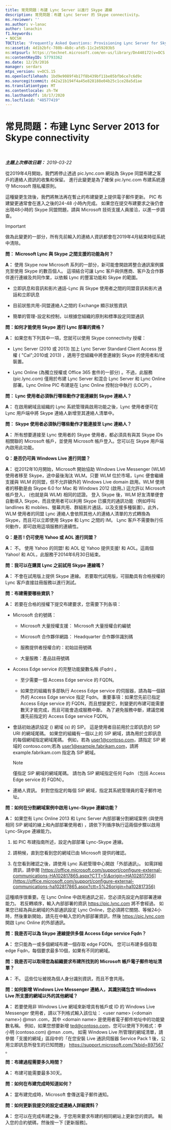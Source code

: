 ```yaml
---
title: 常見問題：布建 Lync Server 以進行 Skype 連線
description: 常見問題：布建 Lync Server 的 Skype connectivity。
ms.reviewer: ''
ms.author: v-lanac
author: lanachin
f1.keywords:
- NOCSH
TOCTitle: 'Frequently Asked Questions: Provisioning Lync Server for Skype connectivity'
ms:assetid: 4d1b2bfc-780b-4b8c-afd5-11c2e59203b5
ms:mtpsurl: https://technet.microsoft.com/en-us/library/Dn440172(v=OCS.15)
ms:contentKeyID: 57793362
ms.date: 12/29/2016
manager: serdars
mtps_version: v=OCS.15
ms.openlocfilehash: 1bd9e9089f4b17f8b439bf11be05bfb6ce7c6d9c
ms.sourcegitcommit: d42a21b194f4a45e828188e04b25c1ce28a5d1ae
ms.translationtype: MT
ms.contentlocale: zh-TW
ms.lasthandoff: 10/17/2020
ms.locfileid: "48577419"
---
```

# <a name="frequently-asked-questions-provisioning-lync-server-2013-for-skype-connectivity"></a>常見問題：布建 Lync Server 2013 for Skype connectivity

<div data-xmlns="http://www.w3.org/1999/xhtml">

<div class="topic" data-xmlns="http://www.w3.org/1999/xhtml" data-msxsl="urn:schemas-microsoft-com:xslt" data-cs="https://msdn.microsoft.com/">

<div data-asp="https://msdn2.microsoft.com/asp">



</div>

<div id="mainSection">

<div id="mainBody">

<span> </span>

_**主題上次修改日期：** 2019-03-22_

從2019年4月開始，我們將停止透過 pic.lync.com 網站為 Skype 同盟布建之客戶的連絡人資訊的收集和保留。 進行此變更是為了確保 pic.lync.com 布建系統遵守 Microsoft 隱私權原則。 
 
這種變更生效後，我們將無法再在暫止的布建變更上提供電子郵件更新。 PIC 布建變更通常會在進入之後的24-48 小時內完成。 如果您在提交布建要求之後仍會出現48小時的 Skype 同盟問題，請與 Microsoft 技術支援人員接洽，以進一步調查。

> [!IMPORTANT]
> 做為此變更的一部分，所有先前輸入的連絡人資訊都會在2019年4月結束時從系統中清除。


**問： Microsoft Lync 與 Skype 之間支援的功能為何？**

**A：** 使用 Skype now Microsoft 系列的一部分，新可能會開啟將整合通訊案例擴充至使用 Skype 的數百個人。 這項結合可讓 Lync 客戶與供應商、客戶及合作夥伴進行連線及共同作業，以依賴 Lync 的豐富功能和 Skype 的範圍。

  - 立即訊息和音訊和影片通話-Lync 與 Skype 使用者之間的同盟音訊和影片通話和立即訊息

  - 目前狀態共用-同盟連絡人之間的 Exchange 顯示狀態資訊

  - 簡單的管理-設定和控制，以根據您組織的原則和標準設定同盟通訊

**問：如何才能使用 Skype 進行 Lync 部署的資格？**

**A：** 如果您有下列其中一項，您就可以使用 Skype connectivity 授權：

  - Lync Server (2010 或 2013) 加上 Lync Server Standard Client Access 授權 ( "Cal";2010或 2013) ，適用于您組織中將會連線到 Skype 的使用者和/或裝置。 

  - Lync Online (為獨立授權或 Office 365 套件的一部分) 。不過，此服務 (pic.lync.com) 僅用於布建 Lync Server 和混合 Lync Server 和 Lync Online 部署。Lync Online PIC 布建是在 Lync Online 控制台中執行 (LOCP) 。

**問： Lync 使用者必須執行哪些動作才能連線到 Skype 連絡人？**

**A：** 在啟用網域且組織的 Lync 系統管理員啟用功能之後，Lync 使用者便可在 Lync 用戶端中將 Skype 連絡人新增至其連絡人清單中。

**問： Skype 使用者必須執行哪些動作才能連接至 Lync 連絡人？**

**A：** 所有想要連接至 Lync 使用者的 Skype 使用者，都必須具有與其 Skype IDs 相關聯的 Microsoft 帳戶，並使用 Microsoft 帳戶登入。您可以在 Skype 用戶端內啟用此功能。

**Q：是否仍可與 Windows Live 進行同盟？**

**A：** 從2012年10月開始，Microsoft 開始協助 Windows Live Messenger (WLM) 使用者移至 Skype，途中最後淘汰 WLM。只要 WLM 位於市場，Lync 便會繼續支援與 WLM 的同盟，但不允許額外的 Windows Live domain 啟用。WLM 使用者的移動是由 Skype 6.0 for Mac 和 Windows 2012 (啟用。) 這允許以 Microsoft 帳戶登入， (也就是與 WLM) 相同的認證。 登入 Skype 後，WLM 好友清單便會自動填入 Skype，而且使用者可以利用 Skype 已擴充的通訊功能（例如呼叫 landlines 和 mobiles、螢幕共用、群組影片通話，以及支援多種裝置）。此外，WLM 使用者的同盟 Lync 連絡人會依照其他人的連絡人清單的方式轉換為 Skype，而且可以立即使用 Skype 和 Lync 之間的 IM。 Lync 客戶不需要執行任何動作，即可啟用這項服務的連續性。

**Q：是否 \! 仍可使用 Yahoo 或 AOL 進行同盟？**

**A：** 不。 使用 Yahoo 的同盟\! 和 AOL 從 Yahoo 提供支援\! 和 AOL。這兩個 Yahoo\! 和 AOL，此服務于2014年6月30日結束。 

**問：我可以在購買 Lync 之前試用 Skype 連線嗎？**

**A：** 不會在試用版上提供 Skype 連線。 若要取代試用版，可鼓勵具有合格授權的 Lync 客戶直接註冊服務以進行測試。

**問：布建需要哪些資訊？**

**A：** 若要在合格的授權下提交布建要求，您需要下列各項：

  - Microsoft 合約號碼：
    
      - Microsoft 大量授權支援： Microsoft 大量授權合約編號
    
      - Microsoft 合作夥伴網路： Headquarter 合作夥伴識別碼
    
      - 服務提供者授權合約：初始註冊號碼
    
      - 大量服務：產品註冊號碼

  - Access Edge service 的完整功能變數名稱 (Fqdn) 。
    
      - 至少需要一個 Access Edge service 的 FQDN。
    
      - 如果您的組織有多部執行 Access Edge service 的伺服器，請為每一個額外的 Access Edge service 指定 Fqdn。 重要事項：如果您先前已指定 Access Edge service 的 FQDN，而且想變更它，則變更的布建可能需要數天才能完成，而且可能會造成服務中斷。 為了避免服務中斷，建議您維護先前指定的 Access Edge service FQDN。

  - 會話初始通訊協定 () 網域 (s) 的 SIP。 這是使用者目前用於立即訊息的 SIP URI 的網域尾碼。 如果您的組織有一個以上的 SIP 網域，請為用於立即訊息的每個網域指定網域尾碼。 例如，若為 user1@contoso.com，請指定 SIP 網域的 contoso.com;若為 user1@example.fabrikam.com，請將 example.fabrikam.com 指定為 SIP 網域。
    
    <div>
    

    > [!NOTE]
    > 僅指定 SIP 網域的網域尾碼。 請勿為 SIP 網域指定任何 Fqdn （包括 Access Edge service 的 FQDN）。

    
    </div>

  - 連絡人資訊。 針對您指定的每個 SIP 網域，指定其系統管理員的電子郵件地址。

**問：如何在分割網域案例中啟用 Lync-Skype 連線功能？**

**A：** 如果您有 Lync Online 2013 和 Lync Server 內部部署分割網域案例 (與使用相同 SIP 網域的線上和內部部署使用者) ，請依下列循序執行這兩個步驟以啟用 Lync-Skype 連線能力。

1.  如 PIC 布建指南所述，設定內部部署 Lync-Skype 連線。

2.  請稍候，直到您看到您的網域已由 Microsoft 提供的確認。

3.  在您看到確認之後，請使用 Lync 系統管理中心開啟「外部通訊」。 如需詳細資訊，請參閱 [https://office.microsoft.com/support/configure-external-communications-HA102817865.aspx?CTT=5\&origin=HA102817356](https://office.microsoft.com/support/configure-external-communications-ha102817865.aspx?ctt=5%26origin=ha102817356)

這種順序很重要。在 Lync Online 中啟用通訊之前，您必須先設定內部部署連線能力。 若反轉順序，輸入內部部署的資訊 <https://pic.lync.com> 將不會經過。 如果您已經為與此網域的外部通訊設定 Lync Online，您必須將它關閉、等候24小時，然後重新開始，請先在中輸入您的內部部署資訊，然後 <https://pic.lync.com> 開啟 Lync Online 的外部通訊。

**問：我是否可以為 Skype 連線提供多個 Access Edge service Fqdn？**

**A：** 您只能為一或多個網域布建一個存取 edge FQDN。 您可以布建多個存取 edge Fqdn，每個要求最多10個，如果有不同的網域。

**問：我是否可以取得您為組織要求布建所找到的 Microsoft 帳戶電子郵件地址清單？**

**A：** 不。 這些位址被視為個人身分識別資訊，而且不會共用。

**問：如何新增 Windows Live Messenger 連絡人，其識別碼包含 Windows Live 所支援的網域以外的其他網域？**

**A：** 若要使用非 Windows Live 網域來新增具有帳戶或 ID 的 Windows Live Messenger 使用者，請以下列格式輸入該位址： \<user name\> (\<domain name\>) @msn .com，其中 \<domain name\> 是使用者電子郵件地址中的功能變數名稱。 例如，如果您想要新增 ted@contoso.com，您可以使用下列格式：李小明 (contoso.com) @msn .com。 如需 Windows Live 所管理的網域清單，請參閱「支援的網域」區段中的「在您安裝 Live 通訊伺服器 Service Pack 1 後，公用立即訊息所發生的已知問題」 https://support.microsoft.com/?kbid=897567 。

**問：布建過程需要多久時間？**

**A：** 布建可能需要最多30天。

**問：如何在布建完成時知道如何？**

**A：** 當布建完成時，Microsoft 會傳送電子郵件通知。

**問：如何更新我提交的設定或連絡人詳細資料？**

**A：** 您可以在完成布建之後，于您用來要求布建的相同網站上更新您的資訊。 輸入您的合約號碼，然後按一下 [更新服務]。

</div>

<span> </span>

</div>

</div>

</div>
